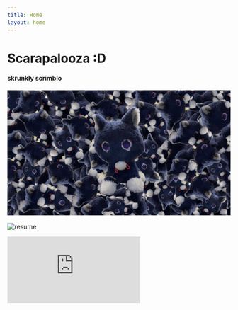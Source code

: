 ```yaml
---
title: Home
layout: home
---
```


# Scarapalooza :D
#### skrunkly scrimblo

![scarameow](Scarameow!.png)

![resume](ScarameowForSnap.png)

<embed src="https://snap.berkeley.edu/embed?projectname=Scarapalooza&username=lisadacheese&showTitle=true&showAuthor=true&editButton=true&pauseButton=true">

